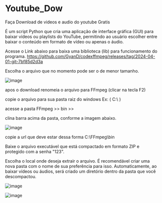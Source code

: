 # Youtube_Dow
Faça Download de videos e audio do youtube Gratis

É um script Python que cria uma aplicação de interface gráfica (GUI) para baixar vídeos ou playlists do YouTube, permitindo ao usuário escolher entre baixar o conteúdo em formato de vídeo ou apenas o áudio.

Acesse o Link abaixo para baixa uma biblioteca (lib) para funcionamento do programa.
https://github.com/GyanD/codexffmpeg/releases/tag/2024-04-01-git-7bf85d2d3a

Escolha o arquivo que no momento pode ser o de menor tamanho.

![image](https://github.com/LegionarioBq/Youtube_Dow/assets/109097036/09a6ad7f-63dd-4858-aa66-e62874e4e932)

apos o download renomeia o arquivo para FFmpeg  (clicar na tecla F2) 

copie o arquivo para sua pasta raiz do windows Ex: ( C:\ )

acesse a pasta FFmpeg >> bin >>

clina barra acima da pasta, conforme a imagem abaixo.

![image](https://github.com/LegionarioBq/Youtube_Dow/assets/109097036/184e1aab-778d-47bf-8064-7213d0f649af)

copie a url que deve estar dessa forma C:\FFmpeg\bin

Baixe o arquivo executável que está compactado em formato ZIP e protegido com a senha "123".

Escolha o local onde deseja extrair o arquivo. É recomendável criar uma nova pasta com o nome de sua preferência para isso. Automaticamente, ao baixar vídeos ou áudios, será criado um diretório dentro da pasta que você descompactou.

![image](https://github.com/LegionarioBq/Youtube_Dow/assets/109097036/ddd4a8f4-a0be-4bf3-a3e3-6626ef30f01c)

![image](https://github.com/LegionarioBq/Youtube_Dow/assets/109097036/f6f0f686-2c6e-484b-8a8d-d80c2b5ed862)
